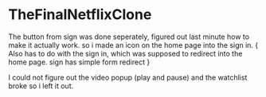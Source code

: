 # TheFinalNetflixClone
 
The button from sign was done seperately, figured out last minute how to make it actually work. so i made an icon on the home page into the sign in.
{
Also has to do with the sign in,
which was supposed to redirect into the home page.
sign has simple form redirect
}

<!--
I HAD TWO REPOS AND FUSION SUMMONED THEM, HENCE WHY I UPLOADED TODAY ONLY TO GITHUB.
-->

I could not figure out the video popup (play and pause) and the watchlist broke so i left it out.
